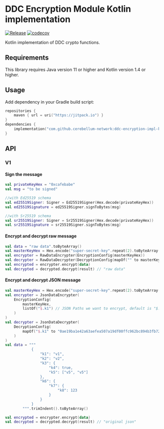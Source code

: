 # DDC Encryption Module Kotlin implementation

[![Release](https://jitpack.io/v/cerebellum-network/ddc-encryption-impl-kotlin.svg)](https://jitpack.io/#cerebellum-network/ddc-encryption-impl-kotlin)
[![codecov](https://codecov.io/gh/Cerebellum-Network/ddc-encryption-impl-kotlin/branch/main/graph/badge.svg?token=G73EO1DQLN)](https://codecov.io/gh/Cerebellum-Network/ddc-encryption-impl-kotlin)

Kotlin implementation of DDC crypto functions.

## Requirements

This library requires Java version 11 or higher and Kotlin version 1.4 or higher.

## Usage

Add dependency in your Gradle build script:

```kotlin
repositories {
    maven { url = uri("https://jitpack.io") }
}
dependencies {
    implementation("com.github.cerebellum-network:ddc-encryption-impl-kotlin:1.+")
}
```

## API

### V1

#### Sign the message

```kotlin
val privateKeyHex = "0xcafebabe"
val msg = "to be signed"

//with Ed25519 schema
val ed25519Signer: Signer = Ed25519Signer(Hex.decode(privateKeyHex))
val ed25519Signature = ed25519Signer.signToBytes(msg)

//with Sr25519 schema
val sr25519Signer: Signer = Sr25519Signer(Hex.decode(privateKeyHex))
val sr25519Signature = sr25519Signer.signToBytes(msg)
```

#### Encrypt and decrypt raw message

```kotlin
val data = "raw data".toByteArray()
val masterKeyHex = Hex.encode("super-secret-key".repeat(2).toByteArray())
val encrypter = RawDataEncrypter(EncryptionConfig(masterKeyHex))
val decrypter = RawDataDecrypter(DecryptionConfig(mapOf("" to masterKeyHex)))
val encrypted = encrypter.encrypt(data)
val decrypted = decrypted.decrypt(result) // "raw data"
```

#### Encrypt and decrypt JSON message

```kotlin
val masterKeyHex = Hex.encode("super-secret-key".repeat(2).toByteArray())
val encrypter = JsonDataEncrypter(
    EncryptionConfig(
        masterKeyHex,
        listOf("$.k1") // JSON Paths we want to encrypt, default is "$..*" which means all fields
    )
)
val decrypter = JsonDataDecrypter(
    DecryptionConfig(
        mapOf("$.k1" to "0ae19ba1e42a63aefea507a19df00ffc962bc894b3fb720723d45e456f636977") // derived key for this path
    )
)
val data = """
            {
                "k1": "v1",
                "k2": "v2",
                "k3": {
                    "k4": true,
                    "k5": ["v5", "v5"]
                },
                "k6": {
                    "k7": {
                        "k8": 123
                    }
                }
            }
        """.trimIndent().toByteArray()

val encrypted = encrypter.encrypt(data)
val decrypted = decrypted.decrypt(result) // "original json"
```


